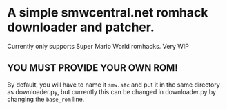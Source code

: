 # A simple smwcentral.net romhack downloader and patcher.

Currently only supports Super Mario World romhacks. Very WIP
## YOU MUST PROVIDE YOUR OWN ROM!
By default, you will have to name it `smw.sfc` and put it in the same directory as downloader.py, but currently this can be changed in downloader.py by changing the `base_rom` line.
